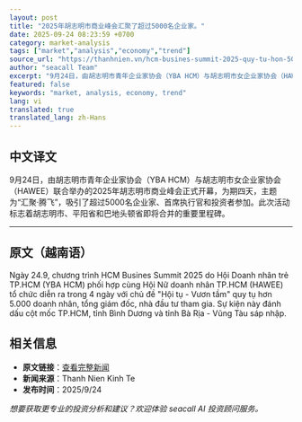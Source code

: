 ```yaml
---
layout: post
title: "2025年胡志明市商业峰会汇聚了超过5000名企业家。"
date: 2025-09-24 08:23:59 +0700
category: market-analysis
tags: ["market","analysis","economy","trend"]
source_url: "https://thanhnien.vn/hcm-busines-summit-2025-quy-tu-hon-5000-doanh-nhan-185250924113439007.htm"
author: "seacall Team"
excerpt: "9月24日，由胡志明市青年企业家协会（YBA HCM）与胡志明市女企业家协会（HAWEE）联合举办的2025年胡志明市商业峰会正式开幕，为期四天，主题为“汇聚·腾飞”，吸引了超过5000名企业家、首席执行官和投资者参加。此次活动标志着胡志明市、平阳省和巴地头顿省即将合并的重要里程碑。..."
featured: false
keywords: "market, analysis, economy, trend"
lang: vi
translated: true
translated_lang: zh-Hans
---
```


## 中文译文

9月24日，由胡志明市青年企业家协会（YBA HCM）与胡志明市女企业家协会（HAWEE）联合举办的2025年胡志明市商业峰会正式开幕，为期四天，主题为“汇聚·腾飞”，吸引了超过5000名企业家、首席执行官和投资者参加。此次活动标志着胡志明市、平阳省和巴地头顿省即将合并的重要里程碑。

---

## 原文（越南语）

Ng&agrave;y 24.9, chương tr&igrave;nh HCM Busines Summit 2025 do Hội Doanh nh&acirc;n trẻ TP.HCM (YBA HCM) phối hợp c&ugrave;ng Hội Nữ doanh nh&acirc;n TP.HCM (HAWEE) tổ chức diễn ra trong 4 ng&agrave;y với chủ đề "Hội tụ - Vươn tầm" quy tụ hơn 5.000 doanh nh&acirc;n, tổng gi&aacute;m đốc, nh&agrave; đầu tư tham gia. Sự kiện n&agrave;y đ&aacute;nh dấu cột mốc TP.HCM, tỉnh B&igrave;nh Dương v&agrave; tỉnh B&agrave; Rịa - Vũng T&agrave;u s&aacute;p nhập.

## 相关信息

- **原文链接**：[查看完整新闻](https://thanhnien.vn/hcm-busines-summit-2025-quy-tu-hon-5000-doanh-nhan-185250924113439007.htm)
- **新闻来源**：Thanh Nien Kinh Te
- **发布时间**：2025/9/24

*想要获取更专业的投资分析和建议？欢迎体验 seacall AI 投资顾问服务。*